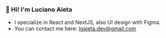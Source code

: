 ### 👋 Hi! I'm Luciano Aieta
- I specialize in React and NextJS, also UI design with Figma.
- You can contact me here: lgaieta.dev@gmail.com

<!--
**lgaieta/lgaieta** is a ✨ _special_ ✨ repository because its `README.md` (this file) appears on your GitHub profile.

Here are some ideas to get you started:

- 🌱 I’m currently learning ...
- 👯 I’m looking to collaborate on ...
- 🤔 I’m looking for help with ...
- 💬 Ask me about ...
- 📫 How to reach me: ...
- 😄 Pronouns: ...
- ⚡ Fun fact: ...
-->
